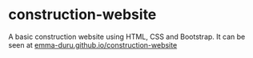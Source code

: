 # construction-website
A basic construction website using HTML, CSS and Bootstrap.
It can be seen at [emma-duru.github.io/construction-website]()
